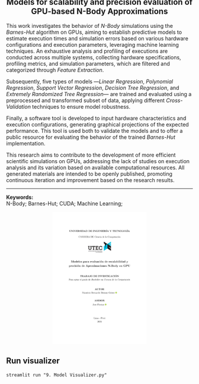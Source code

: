 <h2 align="center" style="margin-top: -1.5cm;">
  <strong>Models for scalability and precision evaluation of GPU-based N-Body Approximations</strong>
</h2>

This work investigates the behavior of *N-Body* simulations using the *Barnes-Hut* algorithm on GPUs, aiming to establish predictive models to estimate execution times and simulation errors based on various hardware configurations and execution parameters, leveraging machine learning techniques. An exhaustive analysis and profiling of executions are conducted across multiple systems, collecting hardware specifications, profiling metrics, and simulation parameters, which are filtered and categorized through *Feature Extraction*. 

Subsequently, five types of models —*Linear Regression*, *Polynomial Regression*, *Support Vector Regression*, *Decision Tree Regression*, and *Extremely Randomized Tree Regression*— are trained and evaluated using a preprocessed and transformed subset of data, applying different *Cross-Validation* techniques to ensure model robustness. 

Finally, a software tool is developed to input hardware characteristics and execution configurations, generating graphical projections of the expected performance. This tool is used both to validate the models and to offer a public resource for evaluating the behavior of the trained *Barnes-Hut* implementation. 

This research aims to contribute to the development of more efficient scientific simulations on GPUs, addressing the lack of studies on execution analysis and its variation based on available computational resources. All generated materials are intended to be openly published, promoting continuous iteration and improvement based on the research results.

---

**Keywords:**  
N-Body; Barnes-Hut; CUDA; Machine Learning;
<p align="center">
  <a href="https://github.com/Mauricio-Bernuy/Bonsai-estimate/blob/master/doc/Mauricio%20Bernuy%20-%20Modelos%20para%20evaluaci%C3%B3n%20de%20escalabilidad%20y%20precisi%C3%B3n%20de%20Aproximaciones%20N-Body%20en%20GPU.pdf">
    <img width="50%" src="https://raw.githubusercontent.com/Mauricio-Bernuy/Bonsai-estimate/refs/heads/master/doc/title.png" alt="Title Image">
  </a>
</p>

## Run visualizer
```
streamlit run "9. Model Visualizer.py"
```
